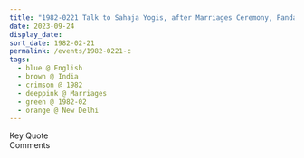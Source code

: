 ```yaml
---
title: "1982-0221 Talk to Sahaja Yogis, after Marriages Ceremony, Pandal, near Edward Square, Gole Market Area, New Delhi, India"
date: 2023-09-24
display_date: 
sort_date: 1982-02-21
permalink: /events/1982-0221-c
tags:
  - blue @ English
  - brown @ India
  - crimson @ 1982
  - deeppink @ Marriages
  - green @ 1982-02
  - orange @ New Delhi
---
```


<wave-list>
  <list-title color="green" width="75">Key Quote</list-title>
  <list-item color="BlanchedAlmond"  width="200"></list-item>
  <list-item color="Lavender"></list-item>
  <list-item color="BlanchedAlmond"></list-item>
</wave-list>

<br>

<wave-list>
  <list-title color="green" width="75">Comments</list-title>
  <list-item color="BlanchedAlmond"  width="200"></list-item>
  <list-item color="Lavender"></list-item>
  <list-item color="BlanchedAlmond"></list-item>
</wave-list>
